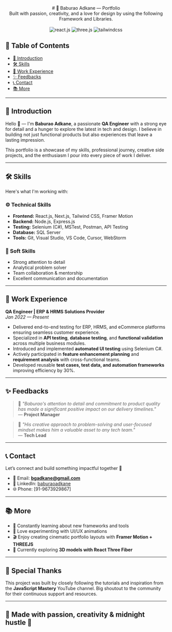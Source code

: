 <div align="center">
  # 🚀 Baburao Adkane — Portfolio
  <br />
 <div align="center">
     Built with passion, creativity, and a love for design by using the following Framework and Libraries.
    </div>
    <br />
  <div>
    <img src="https://img.shields.io/badge/-React_JS-black?style=for-the-badge&logoColor=white&logo=react&color=61DAFB" alt="react.js" />
    <img src="https://img.shields.io/badge/-Three_JS-black?style=for-the-badge&logoColor=white&logo=threedotjs&color=000000" alt="three.js" />
    <img src="https://img.shields.io/badge/-Tailwind_CSS-black?style=for-the-badge&logoColor=white&logo=tailwindcss&color=06B6D4" alt="tailwindcss" />
  </div>
</div>


## 📑 Table of Contents  
- [📌 Introduction](#introduction)  
- [🛠️ Skills](#skills)  
- [💼 Work Experience](#work-experience)  
- [✨ Feedbacks](#feedbacks)  
- [📞 Contact](#contact)  
- [📚 More](#more)

---

## 📌 Introduction  

Hello 👋 — I'm **Baburao Adkane**, a passionate **QA Engineer** with a strong eye for detail and a hunger to explore the latest in tech and design. I believe in building not just functional products but also experiences that leave a lasting impression.  

This portfolio is a showcase of my skills, professional journey, creative side projects, and the enthusiasm I pour into every piece of work I deliver.  

---

## 🛠️ Skills  

Here's what I'm working with:

### ⚙️ Technical Skills  
- **Frontend:** React.js, Next.js, Tailwind CSS, Framer Motion  
- **Backend:** Node.js, Express.js  
- **Testing:** Selenium (C#), MSTest, Postman, API Testing  
- **Database:** SQL Server 
- **Tools:** Git, Visual Studio, VS Code, Cursor, WebStorm  

### 🎨 Soft Skills  
- Strong attention to detail  
- Analytical problem solver  
- Team collaboration & mentorship  
- Excellent communication and documentation  

---

## 💼 Work Experience  

**QA Engineer | ERP & HRMS Solutions Provider**  
*Jan 2022 — Present*  

- Delivered end-to-end testing for ERP, HRMS, and eCommerce platforms ensuring seamless customer experience.  
- Specialized in **API testing**, **database testing**, and **functional validation** across multiple business modules.  
- Introduced and implemented **automated UI testing** using Selenium C#.  
- Actively participated in **feature enhancement planning** and **requirement analysis** with cross-functional teams.  
- Developed reusable **test cases, test data, and automation frameworks** improving efficiency by 30%.

---

## ✨ Feedbacks  

> 💬 *"Baburao's attention to detail and commitment to product quality has made a significant positive impact on our delivery timelines."*  
— **Project Manager**

> 💬 *"His creative approach to problem-solving and user-focused mindset makes him a valuable asset to any tech team."*  
— **Tech Lead**

---

## 📞 Contact  

Let’s connect and build something impactful together 🚀  

- 📧 Email: **bgadkane@gmail.com**  
- 💼 LinkedIn: [baburaoadkane](https://www.linkedin.com/in/baburao-adkane-443476250/)  
- 🌐 Phone: [91-9673929867] 

---

## 📚 More  

- 🎯 Constantly learning about new frameworks and tools  
- 🎨 Love experimenting with UI/UX animations  
- 🎬 Enjoy creating cinematic portfolio layouts with **Framer Motion + THREEJS**  
- 📖 Currently exploring **3D models with React Three Fiber**

---

## 🎉 Special Thanks  

This project was built by closely following the tutorials and inspiration from the **JavaScript Mastery** YouTube channel. Big shoutout to the community for their continuous support and resources.  

---

## 🖤 Made with passion, creativity & midnight hustle 🌌  


